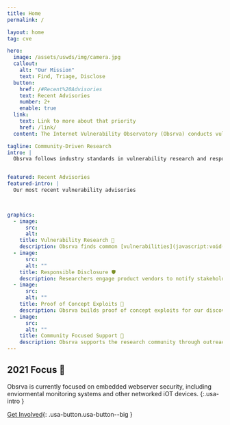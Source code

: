 ```yaml
---
title: Home
permalink: /

layout: home
tag: cve

hero:
  image: /assets/uswds/img/camera.jpg
  callout:
    alt: "Our Mission"
    text: Find, Triage, Disclose
  button:
    href: /#Recent%20Advisories
    text: Recent Advisories
    number: 2+
    enable: true
  link:
    text: Link to more about that priority
    href: /link/
  content: The Internet Vulnerability Observatory (Obsrva) conducts vulnerability research, creates proof of concept exploits, and publishes advisories for iOT and embedded devices, open-source projects, and web application.  

tagline: Community-Driven Research
intro: |
  Obsrva follows industry standards in vulnerability research and responsible disclosure. We work side-by-side with vendors and open source project maintainers alike to ensure timely mitigation and vulnearbility triage, while ensuring open access to advisory and disclosure reports for the community.


featured: Recent Advisories
featured-intro: |
  Our most recent vulnerability advisories

  

graphics:
  - image:
      src: 
      alt: 
    title: Vulnerability Research 👾
    description: Obsrva finds common [vulnerabilities](javascript:void(0);) in everyday applications, open-source projects, and iOT and embedded devices.
  - image:
      src: 
      alt: ""
    title: Responsible Disclosure 🛡
    description: Researchers engage product vendors to notify stakeholders of vulnerabilities,  provide mitigation recommendations, and coordinate disclosure statements.
  - image:
      src: 
      alt: ""
    title: Proof of Concept Exploits 🔮
    description: Obsrva builds proof of concept exploits for our discovered vulnerabilities, published to Exploit-DB.
  - image:
      src: 
      alt: ""
    title: Community Focused Support 🤝
    description: Obsrva supports the research community through outreach projects like the Vulnerability Research Library—a library of iOT devices available to loan to independent researchers.
---
```


## 2021 Focus  🎯    


Obsrva is currently focused on embedded webserver security, including enviormental monitoring systems and other networked iOT devices. 
{:.usa-intro }

[Get Involved](#){: .usa-button.usa-button--big }
